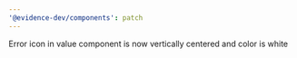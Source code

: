 ```yaml
---
'@evidence-dev/components': patch
---
```


Error icon in value component is now vertically centered and color is white
